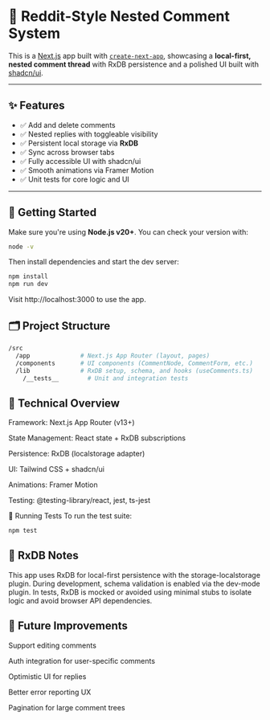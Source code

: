 # 🧵 Reddit-Style Nested Comment System

This is a [Next.js](https://nextjs.org/) app built with [`create-next-app`](https://github.com/vercel/next.js/tree/canary/packages/create-next-app), showcasing a **local-first, nested comment thread** with RxDB persistence and a polished UI built with [shadcn/ui](https://ui.shadcn.com/).

---

## ✨ Features

- ✅ Add and delete comments  
- ✅ Nested replies with toggleable visibility  
- ✅ Persistent local storage via **RxDB**  
- ✅ Sync across browser tabs  
- ✅ Fully accessible UI with shadcn/ui  
- ✅ Smooth animations via Framer Motion  
- ✅ Unit tests for core logic and UI  

---

## 🚀 Getting Started

Make sure you're using **Node.js v20+**. You can check your version with:

```bash
node -v
```

Then install dependencies and start the dev server:
```bash
npm install
npm run dev
```

Visit http://localhost:3000 to use the app.

## 🗂️ Project Structure

```bash
/src
  /app              # Next.js App Router (layout, pages)
  /components       # UI components (CommentNode, CommentForm, etc.)
  /lib              # RxDB setup, schema, and hooks (useComments.ts)
    /__tests__        # Unit and integration tests
```

## 🧠 Technical Overview
Framework: Next.js App Router (v13+)

State Management: React state + RxDB subscriptions

Persistence: RxDB (localstorage adapter)

UI: Tailwind CSS + shadcn/ui

Animations: Framer Motion

Testing: @testing-library/react, jest, ts-jest

🧪 Running Tests
To run the test suite:

```bash
npm test
```

## 🧱 RxDB Notes
This app uses RxDB for local-first persistence with the storage-localstorage plugin. During development, schema validation is enabled via the dev-mode plugin. In tests, RxDB is mocked or avoided using minimal stubs to isolate logic and avoid browser API dependencies.

## 📝 Future Improvements
 Support editing comments

 Auth integration for user-specific comments

 Optimistic UI for replies

 Better error reporting UX

 Pagination for large comment trees
